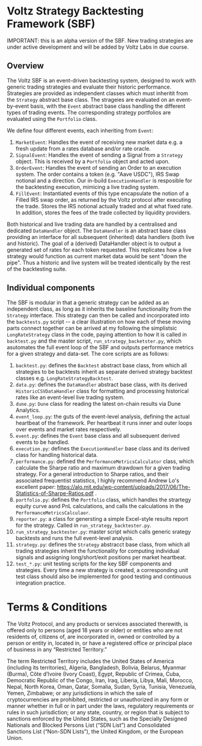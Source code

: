 # Voltz Strategy Backtesting Framework (SBF)

IMPORTANT: this is an alpha version of the SBF. New trading strategies are under active development and will be added
by Voltz Labs in due course. 

## Overview

The Voltz SBF is an event-driven backtesting system, designed to work with generic trading strategies and evaluate 
their historic performance. Strategies are provided as independent classes which must inheritit from the ```Strategy```
abstract base class. The strageies are evaluated on an event-by-event basis, with the ```Event``` abstract base class handling
the different types of trading events. The corresponding strategy portfolios are evaluated using the ```Portfolio``` class. 

We define four different events, each inheriting from ```Event```:

1) ```MarketEvent```: Handles the event of receiving new market data e.g. a fresh update from a rates database and/or rate oracle.
2) ```SignalEvent```: Handles the event of sending a Signal from a ```Strategy``` object. This is received by a ```Portfolio``` object and acted upon.
3) ```OrderEvent```:  Handles the event of sending an Order to an execution system. The order contains a token (e.g. "Aave USDC"), IRS Swap notional and a direction.
   Our in-build ```ExecutionHandler``` is resposible for the backtesting execution, mimicing a live trading system. 
4) ```FillEvent```: Instantiated events of this type encapsulate the notion of a Filled IRS swap order, as returned by the Voltz protocol after executing the trade.
   Stores the IRS notional actually traded and at what fixed rate. In addition, stores the fees of the trade collected by liquidity providers.

Both historical and live trading data are handled by a centralised and dedicated ```DataHandler``` object.  The ```DataHandler``` is an abstract base class providing 
an interface for all subsequent (inherited) data handlers (both live and historic). The goal of a (derived) DataHandler object is to output a generated
set of rates for each token requested. This replicates how a live strategy would function as current market data would be sent "down the pipe". Thus a historic and live
system will be treated identically by the rest of the backtesting suite.

## Individual components

The SBF is modular in that a generic strategy can be added as an independent class, as long as it inherits the baseline functionality from the 
```Strategy``` interface. This strategy can then be called and incorporated into the ```backtests.py``` script -- a clear illustration on how
each of these moving parts connect together can be arrived at my following the simplistsic ```LongRateStrategy``` class in the code, paying
attention to how it is called in ```backtest.py``` and the master script, ```run_strategy_backetster.py```, which asutomates the full
event loop of the SBF and outputs performance metrics for a given strategy and data-set. The core scripts are as follows:

1) ```backtest.py```: defines the ```Backtest``` abstract base class, from which all strategies to be backtests inherit as separate derived
   strategy backtest classes e.g. ```LongRateStrategyBacktest```.
2) ```data.py```: defines the ```DataHandler``` abstract base class, with its derived ```HistoricCSVDataHandler``` class for formatting and 
   processing historical rates like an event-level live trading system. 
3) ```dune.py```: ```Dune``` class for reading the latest on-chain results via Dune Analytics.
4) ```event_loop.py```: the guts of the event-level analysis, defining the actual heartbeat of the framework. Per heartbeat it runs inner and outer loops 
    over events and market rates respectively. 
5) ```event.py```: defines the ```Event``` base class and all subsequent derived events to be handled.
6) ```execution.py```: defines the ```ExecutionHandler``` base class and its derived class for handling historical data.
7) ```performance.py```: defined the ```PerformanceMetricsCalculator``` class, which calculate the Sharpe ratio and maximum drawdown for a given
   trading strategy. For a general introduction to Sharpe ratios, and their associated frequentist statistics, I highly recommend Andrew Lo's
   excellent paper: https://alo.mit.edu/wp-content/uploads/2017/06/The-Statistics-of-Sharpe-Ratios.pdf .
8) ```portfolio.py```: defines the ```Portfolio``` class, which handles the strartegy equity curve asnd PnL calculations, and calls the
   calculations in the ```PerformanceMetricsCalculaor```. 
9) ```reporter.py```: a class for genersting a simple Excel-style results report for the strategy. Called in ```run_strategy_backtester.py```.
10) ```run_strategy_backtester.py```: master script which calls generic srategy backtests and runs the full event-level analysis. 
11) ```strategy.py```: defines the ```Strategy``` abstracct base class, from which all trading strategies inherit the functionality for
    computing individual signals and assigning long/short/exit positions per market heartbeat.
12) ```test_*.py```: unit testing scripts for the key SBF components and strategies. Every time a new strategy is created, a corresponding unit
    test class should also be implemented for good testing and continuous integration practice. 

# Terms & Conditions
The Voltz Protocol, and any products or services associated therewith, is offered only to persons (aged 18 years or older) or entities who are not residents of, citizens of, are incorporated in, owned or controlled by a person or entity in, located in, or have a registered office or principal place of business in any “Restricted Territory.”

The term Restricted Territory includes the United States of America (including its territories), Algeria, Bangladesh, Bolivia, Belarus, Myanmar (Burma), Côte d’Ivoire (Ivory Coast), Egypt, Republic of Crimea, Cuba, Democratic Republic of the Congo, Iran, Iraq, Liberia, Libya, Mali, Morocco, Nepal, North Korea, Oman, Qatar, Somalia, Sudan, Syria, Tunisia, Venezuela, Yemen, Zimbabwe; or any jurisdictions in which the sale of cryptocurrencies are prohibited, restricted or unauthorized in any form or manner whether in full or in part under the laws, regulatory requirements or rules in such jurisdiction; or any state, country, or region that is subject to sanctions enforced by the United States, such as the Specially Designed Nationals and Blocked Persons List (“SDN List”) and Consolidated Sanctions List (“Non-SDN Lists”), the United Kingdom, or the European Union.